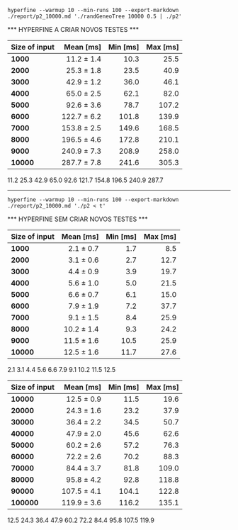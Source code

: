 `hyperfine --warmup 10 --min-runs 100 --export-markdown ./report/p2_10000.md './randGeneoTree 10000 0.5 | ./p2'`

*** HYPERFINE A CRIAR NOVOS TESTES ***

| Size of input | Mean [ms] | Min [ms] | Max [ms] |
|:---|---:|---:|---:|
| **1000** | 11.2 ± 1.4 | 10.3 | 25.5 |
| **2000** | 25.3 ± 1.8 | 23.5 | 40.9 |
| **3000** | 42.9 ± 1.2 | 36.0 | 46.1 |
| **4000** | 65.0 ± 2.5 | 62.1 | 82.0 |
| **5000** | 92.6 ± 3.6 | 78.7 | 107.2 |
| **6000** | 122.7 ± 6.2 | 101.8 | 139.9 |
| **7000** | 153.8 ± 2.5 | 149.6 | 168.5 |
| **8000** | 196.5 ± 4.6 | 172.8 | 210.1 |
| **9000** | 240.9 ± 7.3 | 208.9 | 258.0 |
| **10000** | 287.7 ± 7.8 | 241.6 | 305.3 |

11.2 25.3 42.9 65.0 92.6 121.7 154.8 196.5 240.9 287.7

---

`hyperfine --warmup 10 --min-runs 100 --export-markdown ./report/p2_10000.md './p2 < t'`

*** HYPERFINE SEM CRIAR NOVOS TESTES ***

| Size of input | Mean [ms] | Min [ms] | Max [ms] |
|:---|---:|---:|---:|
| **1000** | 2.1 ± 0.7 | 1.7 | 8.5 |
| **2000** | 3.1 ± 0.6 | 2.7 | 12.7 |
| **3000** | 4.4 ± 0.9 | 3.9 | 19.7 |
| **4000** | 5.6 ± 1.0 | 5.0 | 21.5 |
| **5000** | 6.6 ± 0.7 | 6.1 | 15.0 |
| **6000** | 7.9 ± 1.9 | 7.2 | 37.7 |
| **7000** | 9.1 ± 1.5 | 8.4 | 25.9 |
| **8000** | 10.2 ± 1.4 | 9.3 | 24.2 |
| **9000** | 11.5 ± 1.6 | 10.5 | 25.9 |
| **10000** | 12.5 ± 1.6 | 11.7 | 27.6 |

2.1 3.1 4.4 5.6 6.6 7.9 9.1 10.2 11.5 12.5

| Size of input | Mean [ms] | Min [ms] | Max [ms] |
|:---|---:|---:|---:|
| **10000** | 12.5 ± 0.9 | 11.5 | 19.6 |
| **20000** | 24.3 ± 1.6 | 23.2 | 37.9 |
| **30000** | 36.4 ± 2.2 | 34.5 | 50.7 |
| **40000** | 47.9 ± 2.0 | 45.6 | 62.6 |
| **50000** | 60.2 ± 2.6 | 57.2 | 76.3 |
| **60000** | 72.2 ± 2.6 | 70.2 | 88.3 |
| **70000** | 84.4 ± 3.7 | 81.8 | 109.0 |
| **80000** | 95.8 ± 4.2 | 92.8 | 118.8 |
| **90000** | 107.5 ± 4.1 | 104.1 | 122.8 |
| **100000** | 119.9 ± 3.6 | 116.2 | 135.1 |

12.5 24.3 36.4 47.9 60.2 72.2 84.4 95.8 107.5 119.9